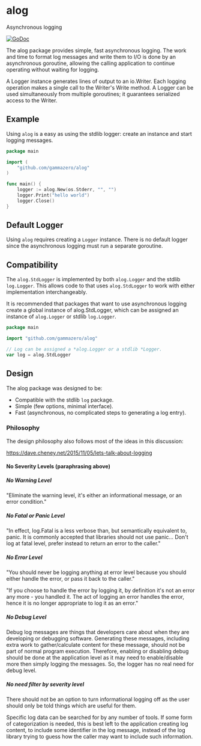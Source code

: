 # alog
Asynchronous logging

[![GoDoc](https://godoc.org/github.com/gammazero/alog?status.svg)](https://godoc.org/github.com/gammazero/alog)

The alog package provides simple, fast asynchronous logging.  The work and time to format log messages and write them to I/O is done by an asynchronous goroutine, allowing the calling application to continue operating without waiting for logging. 

A Logger instance generates lines of output to an io.Writer.  Each logging operation makes a single call to the Writer's Write method.  A Logger can be used simultaneously from multiple goroutines; it guarantees serialized access to the Writer.

## Example

Using `alog` is a easy as using the stdlib logger: create an instance and start logging messages.

```go
package main

import (
    "github.com/gammazero/alog"
)

func main() {
    logger := alog.New(os.Stderr, "", "")
    logger.Print("hello world")
    logger.Close()
}
```

## Default Logger

Using `alog` requires creating a `Logger` instance.  There is no default logger since the asynchronous logging must run a separate goroutine.

## Compatibility

The `alog.StdLogger` is implemented by both `alog.Logger` and the stdlib `log.Logger`.  This allows code to that uses `alog.StdLogger` to work with either implementation interchangeably.

It is recommended that packages that want to use asynchronous logging create a global instance of alog.StdLogger, which can be assigned an instance of `alog.Logger` or stdlib `log.Logger`.

```go
package main

import "github.com/gammazero/alog"

// Log can be assigned a *alog.Logger or a stdlib *Logger.
var log = alog.StdLogger
```

## Design

The alog package was designed to be:

- Compatible with the stdlib `log` package.
- Simple (few options, minimal interface).
- Fast (asynchronous, no complicated steps to generating a log entry).


### Philosophy

The design philosophy also follows most of the ideas in this discussion:

https://dave.cheney.net/2015/11/05/lets-talk-about-logging

#### No Severity Levels (paraphrasing above)

##### No Warning Level

"Eliminate the warning level, it's either an informational message, or an error condition."

##### No Fatal or Panic Level

"In effect, log.Fatal is a less verbose than, but semantically equivalent to, panic. It is commonly accepted that libraries should not use panic...  Don't log at fatal level, prefer instead to return an error to the caller."

##### No Error Level

"You should never be logging anything at error level because you should either handle the error, or pass it back to the caller."

"If you choose to handle the error by logging it, by definition it's not an error any more - you handled it. The act of logging an error handles the error, hence it is no longer appropriate to log it as an error."

##### No Debug Level

Debug log messages are things that developers care about when they are developing or debugging software.  Generating these messages, including extra work to gather/calculate content for these message, should not be part of normal program execution.  Therefore, enabling or disabling debug should be done at the application level as it may need to enable/disable more then simply logging the messages.  So, the logger has no real need for debug level.

##### No need filter by severity level

There should not be an option to turn informational logging off as the user should only be told things which are useful for them.

Specific log data can be searched for by any number of tools.  If some form of categorization is needed, this is best left to the application creating log content, to include some identifier in the log message, instead of the log library trying to guess how the caller may want to include such information.

